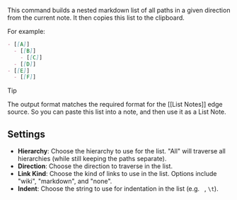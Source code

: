 This command builds a nested markdown list of all paths in a given direction from the current note. It then copies this list to the clipboard.

For example:

```md
- [[A]]
  - [[B]]
    - [[C]]
  - [[D]]
- [[E]]
  - [[F]]
```

> [!TIP]
> The output format matches the required format for the [[List Notes]] edge source. So you can paste this list into a note, and then use it as a List Note.

## Settings

- **Hierarchy**: Choose the hierarchy to use for the list. "All" will traverse all hierarchies (while still keeping the paths separate).
- **Direction**: Choose the direction to traverse in the list.
- **Link Kind**: Choose the kind of links to use in the list. Options include "wiki", "markdown", and "none".
- **Indent**: Choose the string to use for indentation in the list (e.g. ` `, `\t`).
